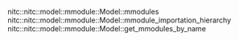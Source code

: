 nitc::nitc::model::mmodule::Model::mmodules
nitc::nitc::model::mmodule::Model::mmodule_importation_hierarchy
nitc::nitc::model::mmodule::Model::get_mmodules_by_name